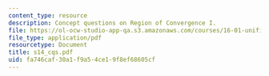 ```yaml
---
content_type: resource
description: Concept questions on Region of Convergence I.
file: https://ol-ocw-studio-app-qa.s3.amazonaws.com/courses/16-01-unified-engineering-i-ii-iii-iv-fall-2005-spring-2006/fa746caf30a1f9a54ce19f8ef68605cf_s14_cqs.pdf
file_type: application/pdf
resourcetype: Document
title: s14_cqs.pdf
uid: fa746caf-30a1-f9a5-4ce1-9f8ef68605cf
---
```

